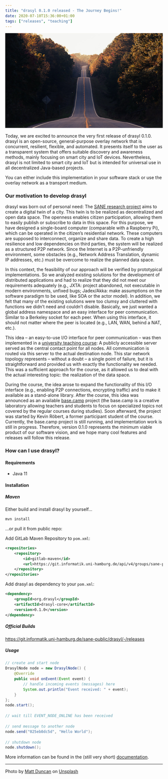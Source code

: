 ```yaml
---
title: "drasyl 0.1.0 released - The Journey Begins!"
date: 2020-07-10T15:36:00+01:00
tags: ["releases", "teaching"]
---
```


![Highway 212 forest road](/img/matt-duncan-IUY_3DvM__w-unsplash.jpg)

Today, we are excited to announce the very first release of drasyl 0.1.0.
drasyl is an open-source, general-purpose overlay network that is concurrent, resilient, flexible, and automated. It presents itself to the user as a transparent system that offers suitable discovery and awareness methods, mainly focusing on smart city and IoT devices.
Nevertheless, drasyl is not limited to smart city and IoT but is intended for universal use in all decentralized Java-based projects.

<!--more-->

You can either include this implementation in your software stack or use the overlay network as a transport medium.

### Our motivation to develop drasyl

drasyl was born out of personal need:
The [SANE research project](https://sane.city) aims to create a digital twin of a city. This twin is to be realized as decentralized and open data space. The openness enables citizen participation, allowing them to easily publish or subscribe to data in this space. For this purpose, we have designed a single-board computer (comparable with a Raspberry Pi), which can be operated in the citizen’s residential network. These computers are supposed to interconnect, organize and share data. To create a high resilience and low dependencies on third parties, the system will be realized as a structured P2P network. Since the Internet is a P2P-unfriendly environment, some obstacles (e.g., Network Address Translation, dynamic IP addresses, etc.) must be overcome to realize the planned data space.

In this context, the feasibility of our approach will be verified by prototypical implementations. So we analyzed existing solutions for the development of distributed applications and had to realize that they did not meet our requirements adequately (e.g., JXTA: project abandoned, not executable in modern environments, unfixed bugs; Jadex/Akka: make assumptions on the software paradigm to be used, like SOA or the actor model). In addition, we felt that many of the existing solutions were too clumsy and cluttered with functions we didn’t need and couldn’t disable. Basically, we just wanted a global address namespace and an easy interface for peer communication. Similar to a Berkeley socket for each peer. When using this interface, it should not matter where the peer is located (e.g., LAN, WAN, behind a NAT, etc.).

This idea – an easy-to-use I/O interface for peer communication – was then implemented in a [university teaching course](https://vsis-www.informatik.uni-hamburg.de/vsis/teaching/coursekvv/491): A publicly accessible server served as the central contact point for all nodes. All communication is routed via this server to the actual destination node. This star network topology represents – without a doubt – a single point of failure, but it is straightforward and provided us with exactly the functionality we needed. This was a sufficient approach for the course, as it allowed us to deal with the actual interesting topic: the realization of the data space.

During the course, the idea arose to expand the functionality of this I/O interface (e.g., enabling P2P connections, encrypting traffic) and to make it available as a stand-alone library. After the course, this idea was announced as an available [base.camp](https://www.inf.uni-hamburg.de/en/inst/basecamp.html) project (the base.camp is a creative laboratory allowing teachers and students to focus on specialized topics not covered by the regular courses during studies). Soon afterward, the project was started by Kevin Röbert, a former participant student of the course.
Currently, the base.camp project is still running, and implementation work is still in progress. Therefore, version 0.1.0 represents the minimum viable product of our software vision, and we hope many cool features and releases will follow this release.

### How can I use drasyl?

#### Requirements

* Java 11

#### Installation

##### Maven

Either build and install drasyl by yourself...
```bash
mvn install
```

...or pull it from public repo:

Add GitLab Maven Repository to `pom.xml`:
```xml
<repositories>
    <repository>
        <id>gitlab-maven</id>
        <url>https://git.informatik.uni-hamburg.de/api/v4/groups/sane-public/-/packages/maven</url>
    </repository>
</repositories>
```

Add drasyl as dependency to your `pom.xml`:
```xml
<dependency>
    <groupId>org.drasyl</groupId>
    <artifactId>drasyl-core</artifactId>
    <version>0.1.0</version>
</dependency>
```

##### Official Builds

https://git.informatik.uni-hamburg.de/sane-public/drasyl/-/releases

##### Usage

```java
// create and start node
DrasylNode node = new DrasylNode() {
    @Override
    public void onEvent(Event event) {
        // handle incoming events (messages) here
        System.out.println("Event received: " + event);
    }
};
node.start();

// wait till EVENT_NODE_ONLINE has been received

// send message to another node
node.send("025eb0dc5d", "Hello World");

// shutdown node
node.shutdown();
```

More information can be found in the (still very short) [documentation](https://git.informatik.uni-hamburg.de/sane-public/drasyl/blob/v0.1.0/doc/README.md).

---

Photo by [Matt Duncan](https://unsplash.com/@foxxmd) on [Unsplash](https://unsplash.com/)